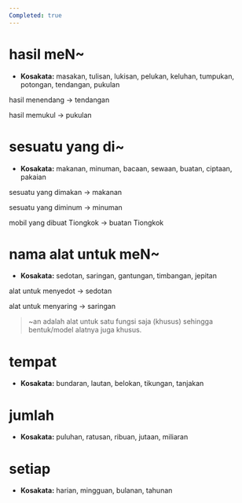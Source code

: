 ```yaml
---
Completed: true
---
```


# hasil meN\~

- **Kosakata:**
  masakan, tulisan, lukisan, pelukan, keluhan, tumpukan, potongan, tendangan, pukulan

hasil menendang -> tendangan

hasil memukul -> pukulan

# sesuatu yang di\~

- **Kosakata:**
  makanan, minuman, bacaan, sewaan, buatan, ciptaan, pakaian

sesuatu yang dimakan -> makanan

sesuatu yang diminum -> minuman

mobil yang dibuat Tiongkok -> buatan Tiongkok

# nama alat untuk meN\~

- **Kosakata:**
  sedotan, saringan, gantungan, timbangan, jepitan

alat untuk menyedot -> sedotan

alat untuk menyaring -> saringan

> \~an adalah alat untuk satu fungsi saja (khusus) sehingga bentuk/model alatnya juga khusus.

# tempat

- **Kosakata:**
  bundaran, lautan, belokan, tikungan, tanjakan

# jumlah

- **Kosakata:**
  puluhan, ratusan, ribuan, jutaan, miliaran

# setiap

- **Kosakata:**
  harian, mingguan, bulanan, tahunan
